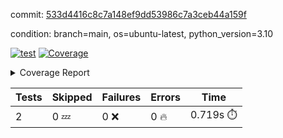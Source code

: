 commit: [533d4416c8c7a148ef9dd53986c7a3ceb44a159f](https://github.com/rcmdnk/python-template/tree/533d4416c8c7a148ef9dd53986c7a3ceb44a159f)

condition: branch=main, os=ubuntu-latest, python_version=3.10

[![test](https://github.com/rcmdnk/python-template/actions/workflows/test.yml/badge.svg)](https://github.com/rcmdnk/python-template/actions/runs/12311782203)
<a href="https://github.com/rcmdnk/python-template/blob/533d4416c8c7a148ef9dd53986c7a3ceb44a159f/README.md"><img alt="Coverage" src="https://img.shields.io/badge/Coverage-100%25-brightgreen.svg" /></a><details><summary>Coverage Report </summary><table><tr><th>File</th><th>Stmts</th><th>Miss</th><th>Cover</th></tr><tbody><tr><td><b>TOTAL</b></td><td><b>4</b></td><td><b>0</b></td><td><b>100%</b></td></tr></tbody></table></details>

| Tests | Skipped | Failures | Errors | Time |
| ----- | ------- | -------- | -------- | ------------------ |
| 2 | 0 :zzz: | 0 :x: | 0 :fire: | 0.719s :stopwatch: |

